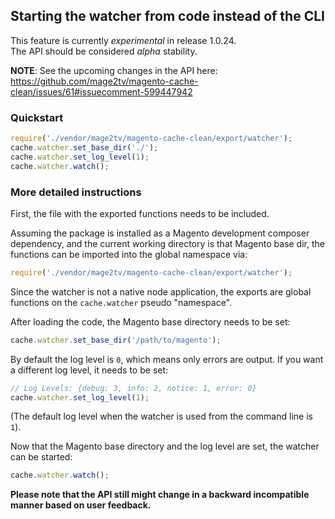 ## Starting the watcher from code instead of the CLI

This feature is currently *experimental* in release 1.0.24.  
The API should be considered *alpha* stability.

**NOTE**: See the upcoming changes in the API here:  
https://github.com/mage2tv/magento-cache-clean/issues/61#issuecomment-599447942

### Quickstart

```js
require('./vendor/mage2tv/magento-cache-clean/export/watcher');
cache.watcher.set_base_dir('./');
cache.watcher.set_log_level(1);
cache.watcher.watch();
```

### More detailed instructions

First, the file with the exported functions needs to be included.

Assuming the package is installed as a Magento development composer dependency, and the current working directory is that Magento base dir, the functions can be imported into the global namespace via:

```js
require('./vendor/mage2tv/magento-cache-clean/export/watcher');
```

Since the watcher is not a native node application, the exports are global functions on the `cache.watcher` pseudo "namespace".

After loading the code, the Magento base directory needs to be set:

```js
cache.watcher.set_base_dir('/path/to/magento');
```

By default the log level is `0`, which means only errors are output.
If you want a different log level, it needs to be set:

```js
// Log Levels: {debug: 3, info: 2, notice: 1, error: 0}
cache.watcher.set_log_level(1);
```

(The default log level when the watcher is used from the command line is `1`).

Now that the Magento base directory and the log level are set, the watcher can be started:

```js
cache.watcher.watch();
```

**Please note that the API still might change in a backward incompatible manner based on user feedback.**
